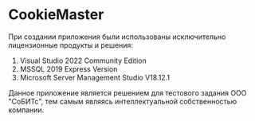 # CookieMaster

При создании приложения были использованы исключительно лицензионные продукты и решения:
1. Visual Studio 2022 Community Edition
2. MSSQL 2019 Express Version
3. Microsoft Server Management Studio V18.12.1

Данное приложение является решением для тестового задания ООО "СоБИТс", тем самым являясь интеллектуальной собственностью компании.

